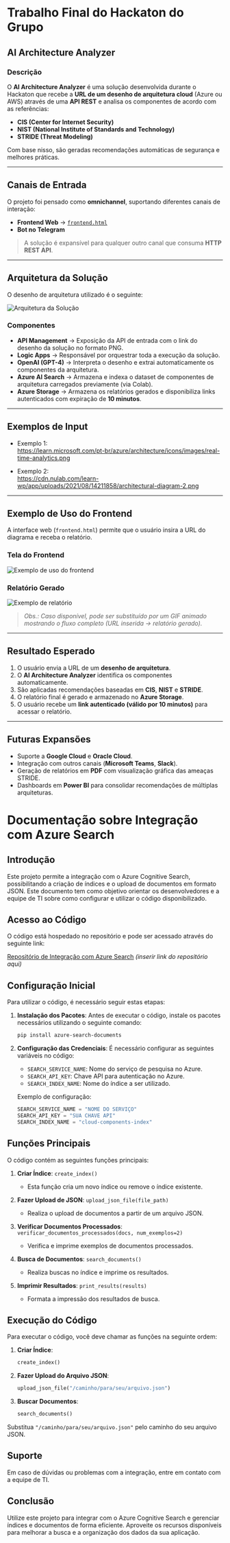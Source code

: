 # Trabalho Final do Hackaton do Grupo  
## AI Architecture Analyzer  

### Descrição  
O **AI Architecture Analyzer** é uma solução desenvolvida durante o Hackaton que recebe a **URL de um desenho de arquitetura cloud** (Azure ou AWS) através de uma **API REST** e analisa os componentes de acordo com as referências:  

- **CIS (Center for Internet Security)**  
- **NIST (National Institute of Standards and Technology)**  
- **STRIDE (Threat Modeling)**  

Com base nisso, são geradas recomendações automáticas de segurança e melhores práticas.  

---

## Canais de Entrada  
O projeto foi pensado como **omnichannel**, suportando diferentes canais de interação:  

- **Frontend Web** → [`frontend.html`](frontend.html)  
- **Bot no Telegram**  

> A solução é expansível para qualquer outro canal que consuma **HTTP REST API**.  

---

## Arquitetura da Solução  

O desenho de arquitetura utilizado é o seguinte:  

![Arquitetura da Solução](arquitetura.jpeg)  

### Componentes  

- **API Management** → Exposição da API de entrada com o link do desenho da solução no formato PNG.  
- **Logic Apps** → Responsável por orquestrar toda a execução da solução.  
- **OpenAI (GPT-4)** → Interpreta o desenho e extrai automaticamente os componentes da arquitetura.  
- **Azure AI Search** → Armazena e indexa o dataset de componentes de arquitetura carregados previamente (via Colab).  
- **Azure Storage** → Armazena os relatórios gerados e disponibiliza links autenticados com expiração de **10 minutos**.  

---

## Exemplos de Input  

- Exemplo 1:  
  https://learn.microsoft.com/pt-br/azure/architecture/icons/images/real-time-analytics.png  

- Exemplo 2:  
  https://cdn.nulab.com/learn-wp/app/uploads/2021/08/14211858/architectural-diagram-2.png  

---

## Exemplo de Uso do Frontend  

A interface web (`frontend.html`) permite que o usuário insira a URL do diagrama e receba o relatório.  

### Tela do Frontend  

![Exemplo de uso do frontend](frontend.png)  

### Relatório Gerado  

![Exemplo de relatório](relatorio.png)  

> *Obs.: Caso disponível, pode ser substituído por um GIF animado mostrando o fluxo completo (URL inserida → relatório gerado).*  

---

## Resultado Esperado  

1. O usuário envia a URL de um **desenho de arquitetura**.  
2. O **AI Architecture Analyzer** identifica os componentes automaticamente.  
3. São aplicadas recomendações baseadas em **CIS**, **NIST** e **STRIDE**.  
4. O relatório final é gerado e armazenado no **Azure Storage**.  
5. O usuário recebe um **link autenticado (válido por 10 minutos)** para acessar o relatório.  

---


## Futuras Expansões  

- Suporte a **Google Cloud** e **Oracle Cloud**.  
- Integração com outros canais (**Microsoft Teams**, **Slack**).  
- Geração de relatórios em **PDF** com visualização gráfica das ameaças STRIDE.  
- Dashboards em **Power BI** para consolidar recomendações de múltiplas arquiteturas.




# Documentação sobre Integração com Azure Search

## Introdução
Este projeto permite a integração com o Azure Cognitive Search, possibilitando a criação de índices e o upload de documentos em formato JSON. Este documento tem como objetivo orientar os desenvolvedores e a equipe de TI sobre como configurar e utilizar o código disponibilizado.

## Acesso ao Código
O código está hospedado no repositório e pode ser acessado através do seguinte link:

[Repositório de Integração com Azure Search](#)  *(inserir link do repositório aqui)*

## Configuração Inicial
Para utilizar o código, é necessário seguir estas etapas:

1. **Instalação dos Pacotes**:
   Antes de executar o código, instale os pacotes necessários utilizando o seguinte comando:
   ```bash
   pip install azure-search-documents
   ```

2. **Configuração das Credenciais**:
   É necessário configurar as seguintes variáveis no código:
   - `SEARCH_SERVICE_NAME`: Nome do serviço de pesquisa no Azure.
   - `SEARCH_API_KEY`: Chave API para autenticação no Azure.
   - `SEARCH_INDEX_NAME`: Nome do índice a ser utilizado.
   
   Exemplo de configuração:
   ```python
   SEARCH_SERVICE_NAME = "NOME DO SERVIÇO"
   SEARCH_API_KEY = "SUA CHAVE API"
   SEARCH_INDEX_NAME = "cloud-components-index"
   ```

## Funções Principais
O código contém as seguintes funções principais:

1. **Criar Índice**: `create_index()`
   - Esta função cria um novo índice ou remove o índice existente.

2. **Fazer Upload de JSON**: `upload_json_file(file_path)`
   - Realiza o upload de documentos a partir de um arquivo JSON.

3. **Verificar Documentos Processados**: `verificar_documentos_processados(docs, num_exemplos=2)`
   - Verifica e imprime exemplos de documentos processados.

4. **Busca de Documentos**: `search_documents()`
   - Realiza buscas no índice e imprime os resultados.

5. **Imprimir Resultados**: `print_results(results)`
   - Formata a impressão dos resultados de busca.

## Execução do Código
Para executar o código, você deve chamar as funções na seguinte ordem:

1. **Criar Índice**:
   ```python
   create_index()
   ```

2. **Fazer Upload do Arquivo JSON**:
   ```python
   upload_json_file("/caminho/para/seu/arquivo.json")
   ```

3. **Buscar Documentos**:
   ```python
   search_documents()
   ```

Substitua `"/caminho/para/seu/arquivo.json"` pelo caminho do seu arquivo JSON.

## Suporte
Em caso de dúvidas ou problemas com a integração, entre em contato com a equipe de TI.

## Conclusão
Utilize este projeto para integrar com o Azure Cognitive Search e gerenciar índices e documentos de forma eficiente. Aproveite os recursos disponíveis para melhorar a busca e a organização dos dados da sua aplicação.
